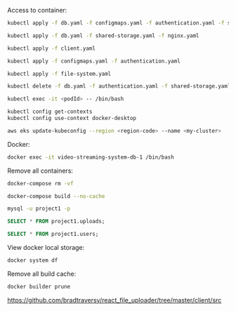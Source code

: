 Access to container:

```bash
kubectl apply -f db.yaml -f configmaps.yaml -f authentication.yaml -f shared-storage.yaml -f nginx.yaml -f file-system.yaml -f client.yaml
```

```bash
kubectl apply -f db.yaml -f shared-storage.yaml -f nginx.yaml
```

```bash
kubectl apply -f client.yaml
```

```bash
kubectl apply -f configmaps.yaml -f authentication.yaml
```

```bash
kubectl apply -f file-system.yaml
```

```bash
kubectl delete -f db.yaml -f authentication.yaml -f shared-storage.yaml -f nginx.yaml -f file-system.yaml -f client.yaml
```

```bash
kubectl exec -it <podId> -- /bin/bash
```

```bash
kubectl config get-contexts
kubectl config use-context docker-desktop
```

```bash
aws eks update-kubeconfig --region <region-code> --name <my-cluster>
```

Docker:

```bash
docker exec -it video-streaming-system-db-1 /bin/bash
```

Remove all containers:

```bash
docker-compose rm -vf
```

```bash
docker-compose build --no-cache
```

```bash
mysql -u project1 -p
```

```Sql
SELECT * FROM project1.uploads;
```

```Sql
SELECT * FROM project1.users;
```

View docker local storage:

```bash
docker system df
```

Remove all build cache:

```bash
docker builder prune
```

https://github.com/bradtraversy/react_file_uploader/tree/master/client/src
